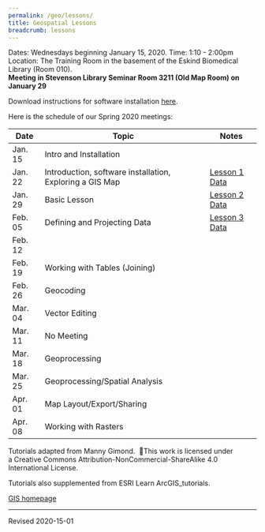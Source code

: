 ```yaml
---
permalink: /geo/lessons/
title: Geospatial Lessons
breadcrumb: lessons
---
```



Dates:  Wednesdays beginning January 15, 2020.
Time:  1:10 - 2:00pm
Location:  The Training Room in the basement of the Eskind Biomedical Library (Room 010).  
**Meeting in Stevenson Library Seminar Room 3211 (Old Map Room) on January 29**

Download instructions for software installation [here](materials/InstallingArcGIS.pdf).

Here is the schedule of our Spring 2020 meetings:

| Date | Topic | Notes |
|------|-------|-------|
| Jan. 15 | Intro and Installation |
| Jan. 22 | Introduction, software installation, Exploring a GIS Map  |[Lesson 1 Data](https://mgimond.github.io/ArcGIS_tutorials/Exploring_a_GIS_map_files/Map.zip)  |[Lesson 1 Instructions](https://mgimond.github.io/ArcGIS_tutorials/Exploring_a_GIS_map.htm) |
| Jan. 29 | Basic Lesson | [Lesson 2 Data](https://drive.google.com/open?id=1Ukna-YppvoTb5l8ROnfdGW2uaf6GbYg3)|[Lesson 2 Instructions](https://geospatialhistorian.wordpress.com/lessons/arcgis-lesson-1-mapping-great-plains-population/) |
| Feb. 05 | Defining and Projecting Data | [Lesson 3 Data](https://mgimond.github.io/ArcGIS_tutorials/Projection_files/projection.zip) |[Lesson 3 Instructions](https://mgimond.github.io/ArcGIS_tutorials/Projection.htm) |(https://www.esri.com/videos/watch?videoid=PICwxT0fTHQ&title=introducing-coordinate-systems-and-map-projections) |
| Feb. 12 |  |  |
| Feb. 19 | Working with Tables (Joining) |  |
| Feb. 26 | Geocoding |  |
| Mar. 04 | Vector Editing |  |
| Mar. 11 | No Meeting |  |
| Mar. 18 | Geoprocessing |  |
| Mar. 25 | Geoprocessing/Spatial Analysis |  |
| Apr. 01 | Map Layout/Export/Sharing |  |
| Apr. 08 | Working with Rasters |  |

Tutorials adapted from Manny Gimond.   This work is licensed under a Creative Commons Attribution-NonCommercial-ShareAlike 4.0 International License.

Tutorials also supplemented from ESRI Learn ArcGIS_tutorials.


[GIS homepage](gis/)



----
Revised 2020-15-01
